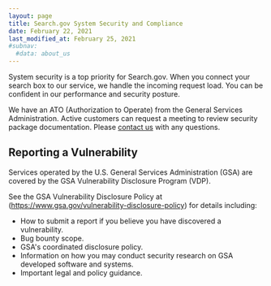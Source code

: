 ```yaml
---
layout: page
title: Search.gov System Security and Compliance
date: February 22, 2021
last_modified_at: February 25, 2021
#subnav:
  #data: about_us
---
```


System security is a top priority for Search.gov. When you connect your search box to our service, we handle the incoming request load. You can be confident in our performance and security posture.

We have an ATO (Authorization to Operate) from the General Services Administration. Active customers can request a meeting to review security package documentation. Please [contact us](mailto:search@gsa.gov) with any questions.

## Reporting a Vulnerability
Services operated by the U.S. General Services Administration (GSA)
are covered by the GSA Vulnerability Disclosure Program (VDP).

See the GSA Vulnerability Disclosure Policy at (https://www.gsa.gov/vulnerability-disclosure-policy)
for details including:

* How to submit a report if you believe you have discovered a vulnerability.
* Bug bounty scope.
* GSA's coordinated disclosure policy.
* Information on how you may conduct security research on GSA developed software and systems.
* Important legal and policy guidance.
